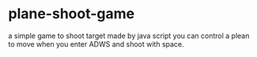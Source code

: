 # plane-shoot-game
a simple game to shoot target made by java script
you can control a plean to move when you enter ADWS and shoot with space.
